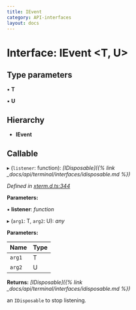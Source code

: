 ```yaml
---
title: IEvent
category: API-interfaces
layout: docs
---
```



# Interface: IEvent <**T, U**>

## Type parameters

▪ **T**

▪ **U**

## Hierarchy

* **IEvent**

## Callable

▸ (`listener`: function): *[IDisposable]({% link _docs/api/terminal/interfaces/idisposable.md %})*

*Defined in [xterm.d.ts:344](https://github.com/xtermjs/xterm.js/blob/5.1.0/typings/xterm.d.ts#L344)*

**Parameters:**

▪ **listener**: *function*

▸ (`arg1`: T, `arg2`: U): *any*

**Parameters:**

Name | Type |
------ | ------ |
`arg1` | T |
`arg2` | U |

**Returns:** *[IDisposable]({% link _docs/api/terminal/interfaces/idisposable.md %})*

an `IDisposable` to stop listening.
